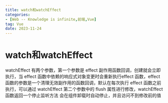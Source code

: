 ```yaml
---
title: watch和watchEffect
categories: 
- [Web -- Knowledge is infinite,前端,Vue]
tag: Vue
date: 2023-11-24
---
```

# watch和watchEffect
watchEffect 有两个参数，第一个参数是 effect 副作用函数回调，创建就会立即执行，当 effect 函数中依赖的响应式对象变更时会重新执行effect 函数，effect 函数的参数是一个清理无效副作用的函数回调，默认在每次执行 effect 函数之前执行，可以通过 watchEffect 第二个参数中的 flush 属性进行修改，watchEffect 函数返回一个停止监听方法
会在组件卸载时自动停止，并且访问不到修改前的值
